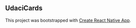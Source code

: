 ## UdaciCards
This project was bootstrapped with [Create React Native App](https://github.com/react-community/create-react-native-app).


